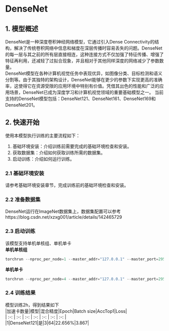 # DenseNet
## 1. 模型概述
DenseNet是一种深度卷积神经网络模型，它通过引入Dense Connectivity的结构，解决了传统卷积网络中信息和梯度在深层传播时容易丢失的问题。DenseNet的每一层与其之前的所有层直接相连，这种连接方式不仅加强了特征传播、增强了特征再利用，还减轻了过拟合现象，并且相对于其他同样深度的网络减少了参数数量。  
DenseNet模型在各种计算机视觉任务中表现优异，如图像分类、目标检测和语义分割等。由于其独特的架构设计，DenseNet能够在更少的参数下实现更高的准确率，这使得它在资源受限的应用环境中特别有价值。凭借其出色的性能和广泛的应用场景，DenseNet已成为深度学习和计算机视觉领域的重要基础模型之一。 当前支持的DenseNet模型包括：DenseNet121、DenseNet161、DenseNet169和DenseNet201。
## 2. 快速开始
使用本模型执行训练的主要流程如下：  
1. 基础环境安装：介绍训练前需要完成的基础环境检查和安装。  
2. 获取数据集：介绍如何获取训练所需的数据集。  
3. 启动训练：介绍如何运行训练。  
### 2.1 基础环境安装
请参考基础环境安装章节，完成训练前的基础环境检查和安装。
### 2.2 准备数据集
DenseNet运行在ImageNet数据集上，数据集配置可以参考https://blog.csdn.net/xzxg001/article/details/142465729
### 2.3 启动训练
该模型支持单机单核组、单机单卡  
**单机单核组**
```Python
torchrun --nproc_per_node=1 --master_addr="127.0.0.1" --master_port=29500 main.py /data/datasets/imagenet -a densenet121 -b 64
```
**单机单卡**
```Python
torchrun --nproc_per_node=4 --master_addr="127.0.0.1" --master_port=29501 main.py /data/datasets/imagenet -a densenet121 -b 64
```
### 2.4 训练结果
模型训练2h，得到结果如下  
|加速卡数量|模型|混合精度|Epoch|Batch size|AccTop1|Loss|  
| :-: | :-: | :-: | :-: | :-: | :-: | :-: |   
|1|DenseNet121|是|3|64|22.656%|3.867|
